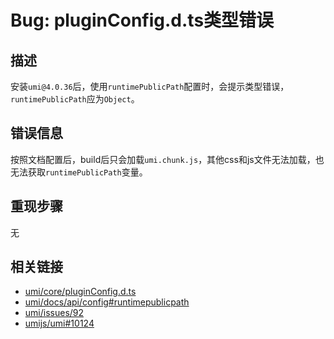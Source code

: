 # Bug: pluginConfig.d.ts类型错误

## 描述

安装`umi@4.0.36`后，使用`runtimePublicPath`配置时，会提示类型错误，`runtimePublicPath`应为`Object`。

## 错误信息

按照文档配置后，build后只会加载`umi.chunk.js`，其他css和js文件无法加载，也无法获取`runtimePublicPath`变量。

## 重现步骤

无

## 相关链接

- [umi/core/pluginConfig.d.ts](https://github.com/umijs/umi/pull/69)
- [umi/docs/api/config#runtimepublicpath](https://umijs.org/docs/api/config#runtimepublicpath)
- [umi/issues/92](https://github.com/umijs/umi/issues/92)
- [umijs/umi#10124](https://github.com/umijs/umi/pull/10124)
